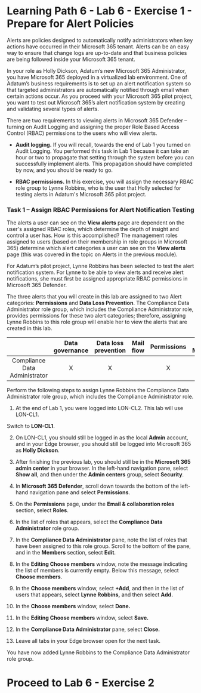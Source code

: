 # Learning Path 6 - Lab 6 - Exercise 1 - Prepare for Alert Policies

Alerts are policies designed to automatically notify administrators when key actions have occurred in their Microsoft 365 tenant. Alerts can be an easy way to ensure that change logs are up-to-date and that business policies are being followed inside your Microsoft 365 tenant.

In your role as Holly Dickson, Adatum’s new Microsoft 365 Administrator, you have Microsoft 365 deployed in a virtualized lab environment. One of Adatum’s business requirements is to set up an alert notification system so that targeted administrators are automatically notified through email when certain actions occur. As you proceed with your Microsoft 365 pilot project, you want to test out Microsoft 365’s alert notification system by creating and validating several types of alerts.

There are two requirements to viewing alerts in Microsoft 365 Defender – turning on Audit Logging and assigning the proper Role Based Access Control (RBAC) permissions to the users who will view alerts. 

- **Audit logging.** If you will recall, towards the end of Lab 1 you turned on Audit Logging. You performed this task in Lab 1 because it can take an hour or two to propagate that setting through the system before you can successfully implement alerts. This propagation should have completed by now, and you should be ready to go.

- **RBAC permissions.** In this exercise, you will assign the necessary RBAC role group to Lynne Robbins, who is the user that Holly selected for testing alerts in Adatum's Microsoft 365 pilot project. 

### Task 1 – Assign RBAC Permissions for Alert Notification Testing

The alerts a user can see on the **View alerts** page are dependent on the user's assigned RBAC roles, which determine the depth of insight and control a user has. How is this accomplished? The management roles assigned to users (based on their membership in role groups in Microsoft 365) determine which alert categories a user can see on the **View alerts** page (this was covered in the topic on Alerts in the previous module). 

For Adatum’s pilot project, Lynne Robbins has been selected to test the alert notification system. For Lynne to be able to view alerts and receive alert notifications, she must first be assigned appropriate RBAC permissions in Microsoft 365 Defender.

The three alerts that you will create in this lab are assigned to two Alert categories: **Permissions** and **Data Loss Prevention**. The Compliance Data Administrator role group, which includes the Compliance Administrator role, provides permissions for these two alert categories; therefore, assigning Lynne Robbins to this role group will enable her to view the alerts that are created in this lab.


|                               | **Data governance** | **Data loss prevention** | **Mail flow** | **Permissions** | **Threat Management** | **Others** |
|:-------------------------------:|:---------------------:|:--------------------------:|:---------------:|:-----------------:|:-----------------------:|:------------:|
| Compliance Data Administrator | X                   | X                        |               | X               |                       | X          |

Perform the following steps to assign Lynne Robbins the Compliance Data Administrator role group, which includes the Compliance Administrator role.

1. At the end of Lab 1, you were logged into LON-CL2. This lab will use LON-CL1.  <br/>

  Switch to **LON-CL1**. 

2. On LON-CL1, you should still be logged in as the local **Admin** account, and in your Edge browser, you should still be logged into Microsoft 365 as **Holly Dickson**. 

2. After finishing the previous lab, you should still be in the **Microsoft 365 admin center** in your browser. In the left-hand navigation pane, select **Show all**, and then under the **Admin centers** group, select **Security**.

3. In **Microsoft 365 Defender**, scroll down towards the bottom of the left-hand navigation pane and select **Permissions**.

4. On the **Permissions** page, under the **Email & collaboration roles** section, select **Roles**. 

5. In the list of roles that appears, select the **Compliance Data Administrator** role group. 

6. In the **Compliance Data Administrator** pane, note the list of roles that have been assigned to this role group. Scroll to the bottom of the pane, and in the **Members** section, select **Edit**. 

7. In the **Editing Choose members** window, note the message indicating the list of members is currently empty. Below this message, select **Choose members**. 

8. In the **Choose members** window, select **+Add**, and then in the list of users that appears, select **Lynne Robbins,** and then select **Add.**

9. In the **Choose members** window, select **Done.**

10. In the **Editing Choose members** window, select **Save.**

11. In the **Compliance Data Administrator** pane, select **Close.**

12. Leave all tabs in your Edge browser open for the next task.

You have now added Lynne Robbins to the Compliance Data Administrator role group.


# Proceed to Lab 6 - Exercise 2
